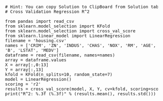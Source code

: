 <pre class="file" data-target="clipboard">
# Hint: You can copy Solution to ClipBoard from Solution tab in Step 4
# Cross Validation Regression R^2

from pandas import read_csv
from sklearn.model_selection import KFold
from sklearn.model_selection import cross_val_score
from sklearn.linear_model import LinearRegression
filename = 'housing.csv'
names = ['CRIM', 'ZN', 'INDUS', 'CHAS', 'NOX', 'RM', 'AGE', 'DIS', 'RAD', 'TAX', 'PTRATIO',
'B', 'LSTAT', 'MEDV']
dataframe = read_csv(filename, names=names)
array = dataframe.values
X = array[:,0:13]
Y = array[:,13]
kfold = KFold(n_splits=10, random_state=7)
model = LinearRegression()
scoring = 'r2'
results = cross_val_score(model, X, Y, cv=kfold, scoring=scoring)
print("R^2: %.3f (%.3f)" % (results.mean(), results.std()))

</pre>
